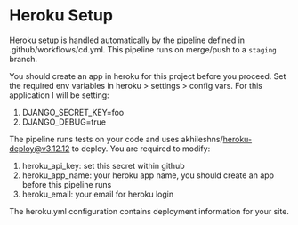 # Heroku Setup
Heroku setup is handled automatically by the pipeline defined in .github/workflows/cd.yml.
This pipeline runs on merge/push to a `staging` branch.

You should create an app in heroku for this project before you proceed.
Set the required env variables in heroku > settings > config vars. For this application
I will be setting:
1. DJANGO_SECRET_KEY=foo
2. DJANGO_DEBUG=true

The pipeline runs tests on your code and uses akhileshns/heroku-deploy@v3.12.12 to deploy.
You are required to modify:
1. heroku_api_key: set this secret within github
2. heroku_app_name: your heroku app name, you should create an app before this pipeline runs
3. heroku_email: your email for heroku login

The heroku.yml configuration contains deployment information for your site.